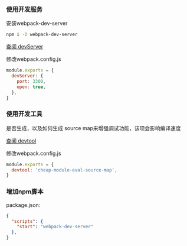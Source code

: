 ### 使用开发服务
安装webpack-dev-server

```bash
npm i -D webpack-dev-server
```
[查阅 devServer](https://webpack.js.org/configuration/dev-server/)  

修改webpack.config.js
```js
module.exports = {
  devServer: {
    port: 3300,
    open: true,
  },
}
```

### 使用开发工具
是否生成，以及如何生成 source map来增强调试功能，该项会影响编译速度

[查阅 devtool](https://webpack.js.org/configuration/devtool/)

修改webpack.config.js
```js
module.exports = {
  devtool: 'cheap-module-eval-source-map',
}
```

### 增加npm脚本
package.json:
```json
{
  "scripts": {
    "start": "webpack-dev-server"
  },
}
```